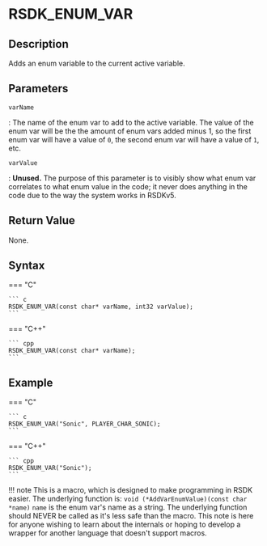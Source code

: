 # RSDK_ENUM_VAR

## Description
Adds an enum variable to the current active variable.

## Parameters
`varName`

:   The name of the enum var to add to the active variable. The value of the enum var will be the the amount of enum vars added minus 1, so the first enum var will have a value of `0`, the second enum var will have a value of `1`, etc.

`varValue`

:   **Unused.** The purpose of this parameter is to visibly show what enum var correlates to what enum value in the code; it never does anything in the code due to the way the system works in RSDKv5.

## Return Value
None.

## Syntax
=== "C"

	``` c
	RSDK_ENUM_VAR(const char* varName, int32 varValue);
	```

=== "C++"

	``` cpp
	RSDK_ENUM_VAR(const char* varName);
	```

## Example
=== "C"

	``` c
	RSDK_ENUM_VAR("Sonic", PLAYER_CHAR_SONIC);
	```

=== "C++"

	``` cpp
	RSDK_ENUM_VAR("Sonic");
	```

!!! note
    This is a macro, which is designed to make programming in RSDK easier. The underlying function is:
	```
	void (*AddVarEnumValue)(const char *name)
	```
	`name` is the enum var's name as a string.
	The underlying function should NEVER be called as it's less safe than the macro. This note is here for anyone wishing to learn about the internals or hoping to develop a wrapper for another language that doesn't support macros.